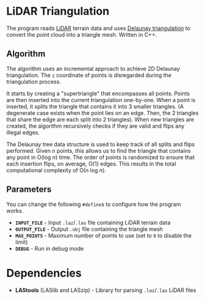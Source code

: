 # LiDAR Triangulation

The program reads [LiDAR](https://en.wikipedia.org/wiki/Lidar) terrain data and uses [Delaunay triangulation](https://en.wikipedia.org/wiki/Delaunay_triangulation) to convert the point cloud into a triangle mesh. Written in C++.

## Algorithm

The algorithm uses an incremental approach to achieve 2D Delaunay triangulation. The `z` coordinate of points is disregarded during the triangulation process.

It starts by creating a "supertriangle" that encompasses all points. Points are then inserted into the current triangulation one-by-one. When a point is inserted, it splits the triangle that contains it into 3 smaller triangles. (A degenerate case exists when the point lies on an edge. Then, the 2 triangles that share the edge are each split into 2 triangles). When new triangles are created, the algorithm recursively checks if they are valid and flips any illegal edges.

The Delaunay tree data structure is used to keep track of all splits and flips performed. Given *n* points, this allows us to find the triangle that contains any point in O(log *n*) time. The order of points is randomized to ensure that each insertion flips, on average, O(1) edges. This results in the total computational complexity of O(*n* log *n*).

## Parameters

You can change the following `#define`s to configure how the program works.

* **`INPUT_FILE`** - Input `.laz`/`.las` file containing LiDAR terrain data
* **`OUTPUT_FILE`** - Output `.obj` file containing the triangle mesh
* **`MAX_POINTS`** - Maximum number of points to use (set to `0` to disable the limit)
* **`DEBUG`** - Run in debug mode

# Dependencies

* **LAStools** (LASlib and LASzip) - Library for parsing `.laz`/`.las` LiDAR files

